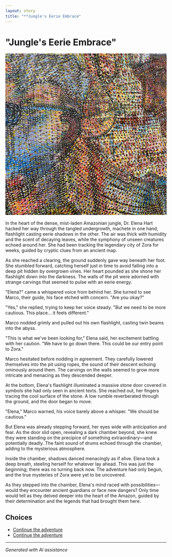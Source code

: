 ```yaml
---
layout: story
title: "**Jungle's Eerie Embrace"
---
```


# **"Jungle's Eerie Embrace"**

![**"Jungle's Eerie Embrace"**](../input_images/77082571-3717-4590-9131-5212AB1ACCAA.jpg)

In the heart of the dense, mist-laden Amazonian jungle, Dr. Elena Hart hacked her way through the tangled undergrowth, machete in one hand, flashlight casting eerie shadows in the other. The air was thick with humidity and the scent of decaying leaves, while the symphony of unseen creatures echoed around her. She had been tracking the legendary city of Zora for weeks, guided by cryptic clues from an ancient map.

As she reached a clearing, the ground suddenly gave way beneath her foot. She stumbled forward, catching herself just in time to avoid falling into a deep pit hidden by overgrown vines. Her heart pounded as she shone her flashlight down into the darkness. The walls of the pit were adorned with strange carvings that seemed to pulse with an eerie energy.

"Elena?" came a whispered voice from behind her. She turned to see Marco, their guide, his face etched with concern. "Are you okay?"

"Yes," she replied, trying to keep her voice steady. "But we need to be more cautious. This place... it feels different."

Marco nodded grimly and pulled out his own flashlight, casting twin beams into the abyss.

"This is what we've been looking for," Elena said, her excitement battling with her caution. "We have to go down there. This could be our entry point to Zora."

Marco hesitated before nodding in agreement. They carefully lowered themselves into the pit using ropes, the sound of their descent echoing ominously around them. The carvings on the walls seemed to grow more intricate and menacing as they descended deeper.

At the bottom, Elena's flashlight illuminated a massive stone door covered in symbols she had only seen in ancient texts. She reached out, her fingers tracing the cool surface of the stone. A low rumble reverberated through the ground, and the door began to move.

"Elena," Marco warned, his voice barely above a whisper. "We should be cautious."

But Elena was already stepping forward, her eyes wide with anticipation and fear. As the door slid open, revealing a dark chamber beyond, she knew they were standing on the precipice of something extraordinary—and potentially deadly. The faint sound of drums echoed through the chamber, adding to the mysterious atmosphere.

Inside the chamber, shadows danced menacingly as if alive. Elena took a deep breath, steeling herself for whatever lay ahead. This was just the beginning; there was no turning back now. The adventure had only begun, and the true mysteries of Zora were yet to be uncovered.

As they stepped into the chamber, Elena's mind raced with possibilities—would they encounter ancient guardians or face new dangers? Only time would tell as they delved deeper into the heart of the Amazon, guided by their determination and the legends that had brought them here.


## Choices

* [Continue the adventure](./289641143_5461602423934149_1613512193125880228_n.md)
* [Continue the adventure](./B0BHLH14NQ.01._SCLZZZZZZZ_SX500_.md)


---
*Generated with AI assistance*
